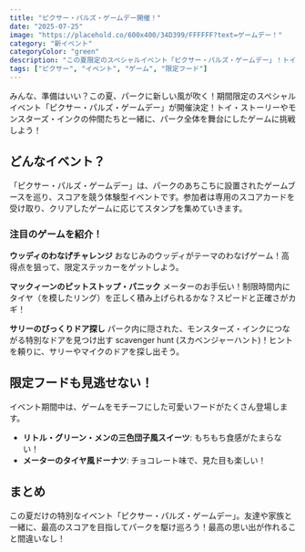 ```yaml
---
title: "ピクサー・パルズ・ゲームデー開催！"
date: "2025-07-25"
image: "https://placehold.co/600x400/34D399/FFFFFF?text=ゲームデー！"
category: "新イベント"
categoryColor: "green"
description: "この夏限定のスペシャルイベント「ピクサー・パルズ・ゲームデー」！トイ・ストーリーやモンスターズ・インクの仲間たちとゲームに挑戦しよう！"
tags: ["ピクサー", "イベント", "ゲーム", "限定フード"]
---
```


みんな、準備はいい？この夏、パークに新しい風が吹く！期間限定のスペシャルイベント「ピクサー・パルズ・ゲームデー」が開催決定！トイ・ストーリーやモンスターズ・インクの仲間たちと一緒に、パーク全体を舞台にしたゲームに挑戦しよう！

## どんなイベント？

「ピクサー・パルズ・ゲームデー」は、パークのあちこちに設置されたゲームブースを巡り、スコアを競う体験型イベントです。参加者は専用のスコアカードを受け取り、クリアしたゲームに応じてスタンプを集めていきます。

### 注目のゲームを紹介！

**ウッディのわなげチャレンジ**
おなじみのウッディがテーマのわなげゲーム！高得点を狙って、限定ステッカーをゲットしよう。

**マックィーンのピットストップ・パニック**
メーターのお手伝い！制限時間内にタイヤ（を模したリング）を正しく積み上げられるかな？スピードと正確さがカギ！

**サリーのびっくりドア探し**
パーク内に隠された、モンスターズ・インクにつながる特別なドアを見つけ出す scavenger hunt (スカベンジャーハント)！ヒントを頼りに、サリーやマイクのドアを探し出そう。

## 限定フードも見逃せない！

イベント期間中は、ゲームをモチーフにした可愛いフードがたくさん登場します。

- **リトル・グリーン・メンの三色団子風スイーツ**: もちもち食感がたまらない！
- **メーターのタイヤ風ドーナツ**: チョコレート味で、見た目も楽しい！

## まとめ

この夏だけの特別なイベント「ピクサー・パルズ・ゲームデー」。友達や家族と一緒に、最高のスコアを目指してパークを駆け巡ろう！最高の思い出が作れること間違いなし！
